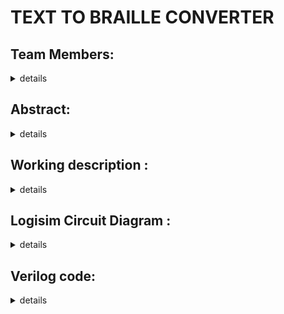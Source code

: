 # TEXT TO BRAILLE CONVERTER

## Team Members:
<details>
  <summary>details</summary>
  Semester : 3rd Sem B. Tech. CSE<br/>
  Section : S2
  
  1\. Alen Basil Thelappilly, 221CS206, alenbasilthelappilly.221cs206@nitk.edu.in
  
  2\. Hemanth Kumar P L, 221CS225, hemanthkumarpl.221cs225@nitk.edu.in
  
  3\. Rathod Smit Amitkumar, 221CS238, smit.221cs238@nitk.edu.in
  
</details>

## Abstract:

<details>
  <summary>details</summary>
  This project aims to create a Text to Braille Converter using logic
  gates, integrated circuits (ICs), and advanced design techniques,
  emphasizing creating a foundational component for various Braille
  equipment. While the primary motivation for this project is to improve
  accessibility for the visually impaired by enabling text-to-Braille
  conversion, we see this component as a versatile building block for
  various Braille devices and systems, such as notetakers, refreshable
  Braille displays, and embossers.

  **Background**
  
  When accessing printed information, visually impaired people frequently
  face formidable obstacles, and Braille, with its raised-dot tactile
  system, provides an essential means of communication.
  
  **Our unique contribution**
  
  Existing assistive technologies have primarily addressed converting
  Binary-Coded Decimal (BCD) numbers to Braille using logic gates and ICs,
  leaving a significant gap in text conversion. We plan to fill this void
  by creating a Text to Braille Converter that uses logic gates,
  integrated circuits, and advanced design techniques.
  
  **Motivation**
  
  The primary goal of our project is to create a robust and adaptable
  component capable of efficiently converting textual content into Braille
  patterns so that visually impaired people have more access to written
  text.
  
  **Summary**
  
  Our project is developing a Text to Braille Converter using logic gates,
  integrated circuits, and advanced design techniques to create a
  versatile foundation for diverse Braille equipment. By focusing on this
  fundamental component, we hope to improve accessibility, independence,
  and inclusivity for people with visual impairments in the future, paving
  the way for many innovative Braille solutions.

</details>

## Working description :
<details>
  <summary>details</summary>
  
  **Introduction:**
  
  In our ever-evolving world, technology continues to be a powerful force
  in bridging gaps and fostering inclusivity. In line with this ethos, we
  present a project that can potentially transform the lives of
  individuals with visual impairments by providing them with a more
  accessible means of understanding and interacting with the written word.
  The English-to-Braille conversion system, fueled by integrated circuits
  (ICs), embodies innovation with a purpose - to make information
  available to all.
  
  **Key Components:**
  
  1\. Keyboard Input Interface:
  
  The foundation of our project rests on a user-friendly keyboard input
  interface. We recognize the importance of simplifying the process for
  individuals with visual impairments to input English characters for
  conversion into Braille. This interface stands as a beacon of
  accessibility, ensuring that they can easily communicate their thoughts
  and needs. To make the keyboard, we make use of tactile push button
  switches. Each button represents a character on the keyboard.
  
  2\. Encoder:
  
  At the heart of our system lies the encoder, a crucial element that
  bridges English and Braille. It is designed to perform the intricate
  task of translating the entered English characters into a compact 5-bit
  representation. This encoding scheme is carefully crafted to ensure that
  it effectively captures the essence of the English alphabet, numbers,
  and various symbols in a format that can be readily transformed into
  Braille. To make this, we use 5 OR gates.
  
  3\. Converter to Braille Output:
  
  Following the encoding process, the converter stage takes the 5-bit
  representation and performs a remarkable transformation, rendering the
  information in 6-bit Braille output. This stage is where the magic
  happens, as it translates the encoded data into tactile patterns that
  correspond to Braille characters. The converter thus empowers
  individuals with visual impairments by giving them access to a form of
  communication that is both efficient and universally recognized. The
  converter uses a combination of AND, OR, and NOT gates.
  
  **Purpose:**
  
  Our project has a profound and noble purpose: to empower individuals
  with visual impairments, granting them the independence to access and
  comprehend written information in Braille. This endeavor aligns
  seamlessly with the broader mission of making technology more inclusive
  and accessible, emphasizing equal opportunities for all. It is a
  testament to our commitment to fostering a more equitable and just
  society where everyone can engage with the world around them, regardless
  of their abilities.
  
  **Conclusion:**
  
  In conclusion, the English-to-Braille converter using integrated
  circuits is not just a technological advancement but a significant
  endeavor with a noble purpose. As technology advances, we should never
  forget that its true power lies in its capacity to make the world a
  better place for everyone, irrespective of their abilities or
  disabilities.

  ## Working:
  
  |Alphabets/Numerals|Input Format|Encoded|<p>Braille</p><p>○ = 0</p><p>● = 1</p>|
  | :-: | :-: | :-: | :-: |
  |A|0000000000000000000000000**1**|00001|<p>●○</p><p>○○</p><p>○○</p>|
  |B|000000000000000000000000**1**0|00010|<p>●○</p><p>●○</p><p>○○</p>|
  |C|00000000000000000000000**1**00|00011|<p>●●</p><p>○○</p><p>○○</p>|
  |D|0000000000000000000000**1**000|00100|<p>●●</p><p>○●</p><p>○○</p>|
  |E|000000000000000000000**1**0000|00101|<p>●○</p><p>○●</p><p>○○</p>|
  |F|00000000000000000000**1**00000|00110|<p>●●</p><p>●○</p><p>○○</p>|
  |G|0000000000000000000**1**000000|00111|<p>●●</p><p>●●</p><p>○○</p>|
  |H|000000000000000000**1**0000000|01000|<p>●○</p><p>●●</p><p>○○</p>|
  |I|00000000000000000**1**00000000|01001|<p>○●</p><p>●○</p><p>○○</p>|
  |J|0000000000000000**1**000000000|01010|<p>○●</p><p>●●</p><p>○○</p>|
  |K|000000000000000**1**0000000000|01011|<p>●○</p><p>○○</p><p>●○</p>|
  |L|00000000000000**1**00000000000|01100|<p>●○</p><p>●○</p><p>●○</p>|
  |M|0000000000000**1**000000000000|01101|<p>●●</p><p>○○</p><p>●○</p>|
  |N|000000000000**1**0000000000000|01110|<p>●●</p><p>○●</p><p>●○</p>|
  |O|00000000000**1**00000000000000|01111|<p>●○</p><p>○●</p><p>●○</p>|
  |P|0000000000**1**000000000000000|10000|<p>●●</p><p>●○</p><p>●○</p>|
  |Q|000000000**1**0000000000000000|10001|<p>●●</p><p>●●</p><p>●○</p>|
  |R|00000000**1**00000000000000000|10010|<p>●○</p><p>●●</p><p>●○</p>|
  |S|0000000**1**000000000000000000|10011|<p>○●</p><p>●○</p><p>●○</p>|
  |T|000000**1**0000000000000000000|10100|<p>○●</p><p>●●</p><p>●○</p>|
  |U|00000**1**00000000000000000000|10101|<p>●○</p><p>○○</p><p>●●</p>|
  |V|0000**1**000000000000000000000|10110|<p>●○</p><p>●○</p><p>●●</p>|
  |W|000**1**0000000000000000000000|10111|<p>○●</p><p>●●</p><p>○●</p>|
  |X|00**1**00000000000000000000000|11000|<p>●●</p><p>○○</p><p>●●</p>|
  |Y|0**1**000000000000000000000000|11001|<p>●●</p><p>○●</p><p>●●</p>|
  |Z|**1**0000000000000000000000000|11010|<p>●○</p><p>○●</p><p>●●</p>|
  
  ![flowchart](https://github.com/S2-team11/Text-To-Braille-S2T11/assets/148744908/87d28f7b-7096-4aba-a7af-e4625fc169d0)
  
</details>

## Logisim Circuit Diagram :
<details>
  <summary>details</summary>
  Main :
  --
  ![Snapshots/main.png](https://github.com/S2-team11/Text-To-Braille-S2T11/blob/4249933660e01bb4933c287331a4871fd2fc09d4/Snapshots/main.png)
  --
  Converter :
  --
  ![converter](https://github.com/S2-team11/Text-To-Braille-S2T11/assets/148744908/3f30b9a4-47b5-428b-9b32-d162b0f49f63)
  --
  Delay : 
  --
  ![Delay](https://github.com/S2-team11/Text-To-Braille-S2T11/assets/148744908/d4a14560-51ea-4d43-9fcf-647acb2f6e42)
  --
  Counter :
  --
  ![Counter](https://github.com/S2-team11/Text-To-Braille-S2T11/assets/148744908/9daff273-9097-47ee-bd4a-92cb4e5fafc1)
  --
</details>

## Verilog code:
<details>
  <summary>details</summary>
  
  **Testbench:**
  
  module main_tb;
  
      reg [25:0]alp;
  
      wire Of1, Of2, Of3, Of4, Of5, Of6;
  
      top t (alp, Of1, Of2, Of3, Of4, Of5, Of6);
  
      initial
  
      begin
  
          $dumpfile("Project.vcd");
  
          $dumpvars(0, main_tb);
  
      end
  
      initial
  
      begin
  
          $display("|                   Encoded Aplhabets                     |        Braille        |");
  
          $display("-----------------------------------------------------------------------------------");
  
          #10 alp = 26'b00000000000000000000000001;
  
          $monitor("|               %b                | %b | %b | %b | %b | %b | %b |", alp, Of1, Of2, Of3, Of4, Of5, Of6);
  
          repeat(25)
  
          #10 alp = alp * 26'b00000000000000000000000010;
  
      end
  
      initial #300 $finish;
  
  endmodule
  
  **Main:**
  
  module key(alp, O16, O8, O4, O2, O1);
  
      input [25:0] alp;
  
      output O16, O8, O4, O2, O1;
  
      assign O16 = (alp[15] | alp[16] | alp[17] | alp[18] | alp[19] | alp[20] | alp[21] | alp[22] | alp[23] | alp[24] | alp[25]);
  
      assign O8 = (alp[7] | alp[8] | alp[9] | alp[10] | alp[11] | alp[12] | alp[13] | alp[14] | alp[23] | alp[24] | alp[25]);
  
      assign O4 = (alp[3] | alp[4] | alp[5] | alp[6] | alp[11] | alp[12] | alp[13] | alp[14] | alp[19] | alp[20] | alp[21] | alp[22]);
  
      assign O2 = (alp[1] | alp[2] | alp[5] | alp[6] | alp[9] | alp[10] | alp[13] | alp[14] | alp[17] | alp[18] | alp[21] | alp[22] | alp[25]);
  
      assign O1 = (alp[0] | alp[2] | alp[4] | alp[6] | alp[8] | alp[10] | alp[12] | alp[14] | alp[16] | alp[18] | alp[20] | alp[22] | alp[24]);
  
  endmodule
  
  module converter(A, B, C, D, E, Of1, Of2, Of3, Of4, Of5, Of6);
  
      input A, B, C, D, E;
  
      output Of1, Of2, Of3, Of4, Of5, Of6;
  
      assign Of1 = ((~B) & (~D) & E) | ((~B) & D & (~E)) | ((~A) & D & E) | ((~A) & C) | (B & (~C) & (~D) & ~(E))| (A & (~C) & (~D)) | (A & (~C) & (~E));
  
      assign Of2 = ((~B) & D & E) | ((~A) & (~B) & C & (~E)) | (B & (~D) & E) | ((~A) & B & D & (~E)) | (A & (~C) & (~D)) | (A & (~D) & (~E));
  
      assign Of3 = ((~A) & (~C) & D & (~E)) | ((~B) & C & D) | ((~A) & B & (~C) & (~D)) | ((~A) & B & (~D) & (~E)) | (A & (~B) & (~C)) | (A & (~B) & (~E));
  
      assign Of4 = ((~A) & (~B) & C & (~D)) | ((~B) & C & (~D) & (~E)) | (C & D & E) | ((~A) & B & (~C) & (~E)) | (B & D & (~E)) | (A & (~C) & (~D) & E) | (A & (~C) & D & (~E));
  
      assign Of5 = (B & D & E) | (B & C) | (A & (~C)) | (A & (~D)) | (A & (~E));
  
      assign Of6 = (A & C & E) | (A & C & D) | (A & B);
  
  endmodule
  
  module top(alp, Of1, Of2, Of3, Of4, Of5, Of6);
  
      input [25:0] alp;
  
      output Of1, Of2, Of3, Of4, Of5, Of6;
  
      wire O16, O8, O4, O2, O1;
  
      key K0(.alp(alp), .O16(O16), .O8(O8), .O4(O4), .O2(O2), .O1(O1));
  
      converter C0(.A(O16), .B(O8), .C(O4), .D(O2), .E(O1), .Of1(Of1), .Of2(Of2), .Of3(Of3), .Of4(Of4), .Of5(Of5), .Of6(Of6));
  
  endmodule
</details>
